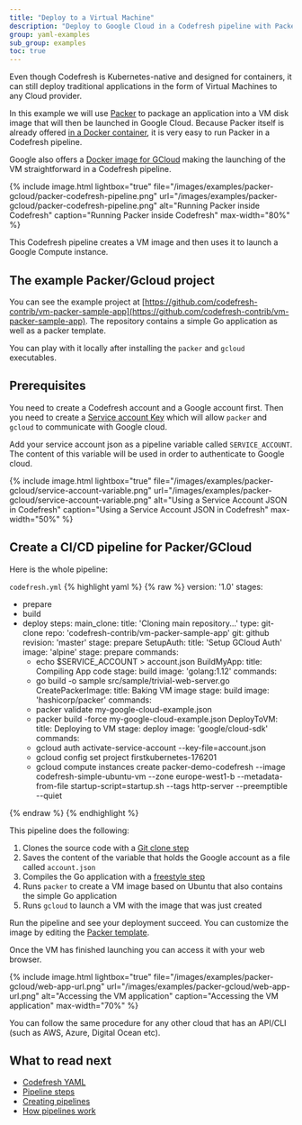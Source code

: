 ```yaml
---
title: "Deploy to a Virtual Machine"
description: "Deploy to Google Cloud in a Codefresh pipeline with Packer"
group: yaml-examples
sub_group: examples
toc: true
---
```


Even though Codefresh is Kubernetes-native and designed for containers, it can still deploy traditional applications in the form of Virtual Machines to any Cloud provider.

In this example we will use 
[Packer](http://www.packer.io/) to package an application into a VM disk image that will then be launched in Google Cloud.
Because Packer itself is already offered [in a Docker container](https://hub.docker.com/r/hashicorp/packer/), it is very easy to run Packer in a Codefresh pipeline.

Google also offers a [Docker image for GCloud](https://hub.docker.com/r/google/cloud-sdk/) making the launching of the VM straightforward in a Codefresh pipeline.

 
{% include image.html 
lightbox="true" 
file="/images/examples/packer-gcloud/packer-codefresh-pipeline.png" 
url="/images/examples/packer-gcloud/packer-codefresh-pipeline.png" 
alt="Running Packer inside Codefresh"
caption="Running Packer inside Codefresh"
max-width="80%" 
%}

This Codefresh pipeline creates a VM image and then uses it to launch a Google Compute instance.


## The example Packer/Gcloud project

You can see the example project at [https://github.com/codefresh-contrib/vm-packer-sample-app](https://github.com/codefresh-contrib/vm-packer-sample-app). The repository contains a simple Go application as well as a packer template.

You can play with it locally after installing the `packer` and `gcloud` executables. 

## Prerequisites

You need to create a Codefresh account and a Google account first. Then you need to create a [Service account Key](https://cloud.google.com/iam/docs/creating-managing-service-account-keys) which will allow `packer` and `gcloud` to communicate with Google cloud.


Add your service account json as a pipeline variable called `SERVICE_ACCOUNT`. The content of this variable will be used
in order to authenticate to Google cloud.

{% include image.html 
lightbox="true" 
file="/images/examples/packer-gcloud/service-account-variable.png" 
url="/images/examples/packer-gcloud/service-account-variable.png" 
alt="Using a Service Account JSON in Codefresh"
caption="Using a Service Account JSON in Codefresh"
max-width="50%" 
%}

## Create a CI/CD pipeline for Packer/GCloud

Here is the whole pipeline:

 `codefresh.yml`
{% highlight yaml %}
{% raw %}
version: '1.0'
stages:
  - prepare
  - build
  - deploy
steps:
  main_clone:
    title: 'Cloning main repository...'
    type: git-clone
    repo: 'codefresh-contrib/vm-packer-sample-app'
    git: github
    revision: 'master'
    stage: prepare
  SetupAuth:
    title: 'Setup GCloud Auth'
    image: 'alpine'
    stage: prepare
    commands:
      - echo $SERVICE_ACCOUNT > account.json
  BuildMyApp:
    title: Compiling App code
    stage: build
    image: 'golang:1.12'
    commands:
      - go build -o sample src/sample/trivial-web-server.go   
  CreatePackerImage:
    title: Baking VM image
    stage: build
    image: 'hashicorp/packer'
    commands:
      - packer validate my-google-cloud-example.json
      - packer build -force my-google-cloud-example.json
  DeployToVM:
    title: Deploying to VM
    stage: deploy
    image: 'google/cloud-sdk'
    commands:
      - gcloud auth activate-service-account --key-file=account.json
      - gcloud config set project firstkubernetes-176201
      - gcloud compute instances create packer-demo-codefresh --image codefresh-simple-ubuntu-vm --zone europe-west1-b --metadata-from-file startup-script=startup.sh --tags http-server --preemptible --quiet

{% endraw %}
{% endhighlight %}

This pipeline does the following:

1. Clones the source code with a [Git clone step]({{site.baseurl}}/docs/codefresh-yaml/steps/git-clone/)
1. Saves the content of the variable that holds the Google account as a file called `account.json`
1. Compiles the Go application with a [freestyle step]({{site.baseurl}}/docs/codefresh-yaml/steps/freestyle/)
1. Runs `packer` to create a VM image based on Ubuntu that also contains the simple Go application
1. Runs `gcloud` to launch a VM with the image that was just created


Run the pipeline and see your deployment succeed. You can customize the image by editing the [Packer template](https://github.com/codefresh-contrib/vm-packer-sample-app/blob/master/my-google-cloud-example.json).

Once the VM has finished launching you can access it with your web browser.

{% include image.html 
lightbox="true" 
file="/images/examples/packer-gcloud/web-app-url.png" 
url="/images/examples/packer-gcloud/web-app-url.png" 
alt="Accessing the VM application"
caption="Accessing the VM application"
max-width="70%" 
%}


You can follow the same procedure for any other cloud that has an API/CLI (such as AWS, Azure, Digital Ocean etc).

## What to read next

* [Codefresh YAML]({{site.baseurl}}/docs/codefresh-yaml/what-is-the-codefresh-yaml/)
* [Pipeline steps]({{site.baseurl}}/docs/codefresh-yaml/steps/)
* [Creating pipelines]({{site.baseurl}}/docs/configure-ci-cd-pipeline/pipelines/)
* [How pipelines work]({{site.baseurl}}/docs/configure-ci-cd-pipeline/introduction-to-codefresh-pipelines/)